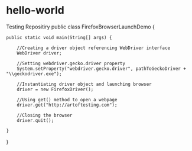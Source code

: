 # hello-world
Testing Repositiry
public class FirefoxBrowserLaunchDemo {

    public static void main(String[] args) {
        
        //Creating a driver object referencing WebDriver interface
        WebDriver driver;
        
        //Setting webdriver.gecko.driver property
        System.setProperty("webdriver.gecko.driver", pathToGeckoDriver + "\\geckodriver.exe");
        
        //Instantiating driver object and launching browser
        driver = new FirefoxDriver();
        
        //Using get() method to open a webpage
        driver.get("http://artoftesting.com");
        
        //Closing the browser
        driver.quit();
 
    }
 
}
